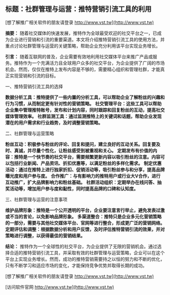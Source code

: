 ## **标题：社群管理与运营：推特营销引流工具的利用**

[想了解推广相关软件的朋友请登录 http://www.vst.tw](http://www.vst.tw)

**摘要：**
随着社交媒体的快速发展，推特作为全球最受欢迎的社交平台之一，已成为企业进行营销和引流的重要渠道。本文将介绍推特营销引流工具的使用方法，并重点讨论社群管理与运营的关键策略，帮助企业充分利用该平台实现业务增长。

**引言：**
随着互联网的普及，企业需要有效地利用社交媒体平台来推广产品或服务。推特作为一个充满活力且全球用户众多的社交平台，为企业提供了广阔的市场机会。然而，仅仅在推特上发布内容是不够的，需要精心组织和管理社群，才能真正实现营销和引流的目标。

一、推特营销引流工具的选择

**数据分析工具：推特提供了一些内置的分析工具，可以帮助企业了解粉丝的兴趣和行为习惯，从而制定更有针对性的营销策略。**
**社交管理平台：这些工具可以帮助企业集中管理推特账号，发布和计划内容，同时跟踪和回复粉丝的互动，提高社交媒体管理效率。**
**社群监测工具：通过监测推特上的关键词和话题，帮助企业发现潜在的用户需求和行业趋势，及时调整营销策略。**

二、社群管理与运营策略

**粉丝互动：积极参与粉丝的评论、回复和提问，建立良好的互动关系。回复要及时、真诚，并尽量个性化，让粉丝感受到被重视和关心。**
**定期发布有价值的内容：推特是一个快节奏的社交平台，需要频繁更新内容以吸引粉丝的注意。内容可以包括行业新闻、产品资讯、折扣优惠等，以满足粉丝的多样化需求。**
**制定优惠活动：通过在推特上进行独家折扣、促销活动等，吸引粉丝参与和分享，提高品牌曝光度和用户参与度。**
**合作推广：与有影响力的推特用户或行业大V合作，进行互动推广，扩大品牌影响力和粉丝基础。**
**社群活动组织：定期举办在线问答、抽奖活动等，增加用户参与度和黏性，同时提高品牌的口碑和认知度。**

三、社群管理与运营的注意事项

**维护品牌形象：推特是一个公开透明的平台，企业要注意言行举止，避免发表过激或不当的言论，以免影响品牌形象。**
**多渠道整合：推特只是企业多元化营销策略的一部分，需要与其他社交媒体平台、官网等进行整合，形成更广泛的营销网络。**
**定期评估和调整：根据数据分析和用户反馈，及时评估推特营销引流的效果，并对策略进行调整，以获得最佳的营销结果。**

**结论：**
推特作为一个全球性的社交平台，为企业提供了无限的营销机会。通过选择合适的推特营销引流工具，并采取有效的社群管理与运营策略，企业可以在这个平台上实现业务增长。然而，成功的推特营销需要持之以恒的努力和不断的优化，只有不断学习和适应市场的变化，才能保持竞争优势并取得长期的成功。

[想了解推广相关软件的朋友请登录 http://www.vst.tw](http://www.vst.tw)


[访问软件官网 http://www.vst.tw](http://www.vst.tw)
